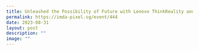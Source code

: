 ```yaml
---
title: Unleashed the Possibility of Future with Lenovo ThinkReality and Qualcomm
permalink: https://imda-pixel.sg/event/444
date: 2023-08-31
layout: post
description: ""
image: ""
---
```

